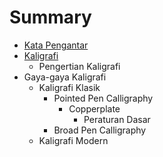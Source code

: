 # Summary

* [Kata Pengantar](README.md)
* [Kaligrafi](chapter1.md)
    * Pengertian Kaligrafi
* Gaya-gaya Kaligrafi
    * Kaligrafi Klasik
        * Pointed Pen Calligraphy
            * Copperplate
                * Peraturan Dasar
        * Broad Pen Calligraphy
    * Kaligrafi Modern

